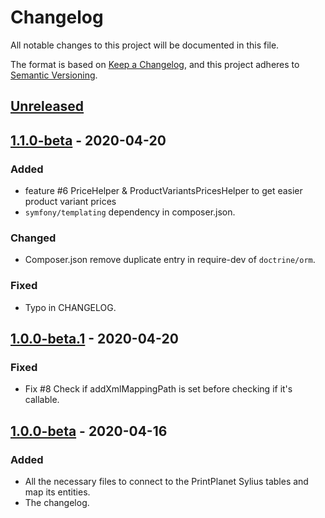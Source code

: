 # Changelog

All notable changes to this project will be documented in this file.

The format is based on [Keep a Changelog](https://keepachangelog.com/en/1.0.0/),
and this project adheres to [Semantic Versioning](https://semver.org/spec/v2.0.0.html).

## [Unreleased]

## [1.1.0-beta] - 2020-04-20

### Added

- feature #6 PriceHelper & ProductVariantsPricesHelper to get easier product variant prices
- `symfony/templating` dependency in composer.json.

### Changed

- Composer.json remove duplicate entry in require-dev of `doctrine/orm`.

### Fixed

- Typo in CHANGELOG.

## [1.0.0-beta.1] - 2020-04-20

### Fixed

- Fix #8 Check if addXmlMappingPath is set before checking if it's callable.

## [1.0.0-beta] - 2020-04-16

### Added

- All the necessary files to connect to the PrintPlanet Sylius tables and map its entities.
- The changelog.

[unreleased]: https://gitlab.com/printplanet-team/pp-team/printplanet-sylius/-/compare/v1.1.0-beta...master
[1.1.0-beta]: https://gitlab.com/printplanet-team/pp-team/printplanet-sylius/-/compare/v1.0.0-beta.1...v1.1.0-beta
[1.0.0-beta.1]: https://gitlab.com/printplanet-team/pp-team/printplanet-sylius/-/compare/v1.0.0-beta...v1.0.0-beta.1
[1.0.0-beta]: https://gitlab.com/printplanet-team/pp-team/printplanet-sylius/-/tags/v1.0.0-beta
